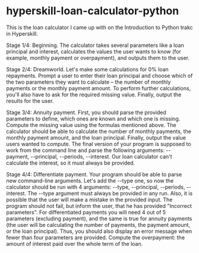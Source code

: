 # hyperskill-loan-calculator-python
This is the loan calculator I came up with on the Introduction to Python trakc in Hyperskill.

Stage 1/4: Beginning. The calculator takes several parameters like a loan principal and interest, calculates the values the user wants to know (for example, monthly payment or overpayment), and outputs them to the user.

Stage 2/4: Dreamworld. Let's make some calculations for 0% loan repayments. Prompt a user to enter their loan principal and choose which of the two parameters they want to calculate – the number of monthly payments or the monthly payment amount. To perform further calculations, you'll also have to ask for the required missing value. Finally, output the results for the user.

Stage 3/4: Annuity payment. First, you should parse the provided parameters to define, which ones are known and which one is missing.
Compute the missing value using the formulas mentioned above. The calculator should be able to calculate the number of monthly payments, the monthly payment amount, and the loan principal. Finally, output the value users wanted to compute. The final version of your program is supposed to work from the command line and parse the following arguments: --payment, --principal, --periods, --interest. Our loan calculator can't calculate the interest, so it must always be provided.

Stage 4/4: Differentiate payment. Your program should be able to parse new command-line arguments. Let's add the --type one, so now the calculator should be run with 4 arguments: --type, --principal, --periods, --interest. The --type argument must always be provided in any run. Also, it is possible that the user will make a mistake in the provided input. The program should not fail, but inform the user, that he has provided "Incorrect parameters". For differentiated payments you will need 4 out of 5 parameters (excluding payment), and the same is true for annuity payments (the user will be calculating the number of payments, the payment amount, or the loan principal). Thus, you should also display an error message when fewer than four parameters are provided. Compute the overpayment: the amount of interest paid over the whole term of the loan.
